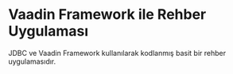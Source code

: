 Vaadin Framework ile Rehber Uygulaması
==============

JDBC ve Vaadin Framework kullanılarak kodlanmış basit bir rehber uygulamasıdır.
